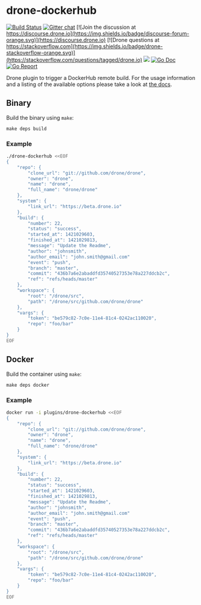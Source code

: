 # drone-dockerhub

[![Build Status](http://cloud.drone.io/api/badges/drone-plugins/drone-dockerhub/status.svg)](http://cloud.drone.io/drone-plugins/drone-dockerhub)
[![Gitter chat](https://badges.gitter.im/drone/drone.png)](https://gitter.im/drone/drone)
[![Join the discussion at https://discourse.drone.io](https://img.shields.io/badge/discourse-forum-orange.svg)](https://discourse.drone.io)
[![Drone questions at https://stackoverflow.com](https://img.shields.io/badge/drone-stackoverflow-orange.svg)](https://stackoverflow.com/questions/tagged/drone.io)
[![](https://images.microbadger.com/badges/image/plugins/dockerhub.svg)](https://microbadger.com/images/plugins/dockerhub "Get your own image badge on microbadger.com")
[![Go Doc](https://godoc.org/github.com/drone-plugins/drone-dockerhub?status.svg)](http://godoc.org/github.com/drone-plugins/drone-dockerhub)
[![Go Report](https://goreportcard.com/badge/github.com/drone-plugins/drone-dockerhub)](https://goreportcard.com/report/github.com/drone-plugins/drone-dockerhub)

Drone plugin to trigger a DockerHub remote build. For the usage information and a listing of the available options please take a look at [the docs](DOCS.md).

## Binary

Build the binary using `make`:

```
make deps build
```

### Example

```sh
./drone-dockerhub <<EOF
{
    "repo": {
        "clone_url": "git://github.com/drone/drone",
        "owner": "drone",
        "name": "drone",
        "full_name": "drone/drone"
    },
    "system": {
        "link_url": "https://beta.drone.io"
    },
    "build": {
        "number": 22,
        "status": "success",
        "started_at": 1421029603,
        "finished_at": 1421029813,
        "message": "Update the Readme",
        "author": "johnsmith",
        "author_email": "john.smith@gmail.com"
        "event": "push",
        "branch": "master",
        "commit": "436b7a6e2abaddfd35740527353e78a227ddcb2c",
        "ref": "refs/heads/master"
    },
    "workspace": {
        "root": "/drone/src",
        "path": "/drone/src/github.com/drone/drone"
    },
    "vargs": {
        "token": "be579c82-7c0e-11e4-81c4-0242ac110020",
        "repo": "foo/bar"
    }
}
EOF
```

## Docker

Build the container using `make`:

```
make deps docker
```

### Example

```sh
docker run -i plugins/drone-dockerhub <<EOF
{
    "repo": {
        "clone_url": "git://github.com/drone/drone",
        "owner": "drone",
        "name": "drone",
        "full_name": "drone/drone"
    },
    "system": {
        "link_url": "https://beta.drone.io"
    },
    "build": {
        "number": 22,
        "status": "success",
        "started_at": 1421029603,
        "finished_at": 1421029813,
        "message": "Update the Readme",
        "author": "johnsmith",
        "author_email": "john.smith@gmail.com"
        "event": "push",
        "branch": "master",
        "commit": "436b7a6e2abaddfd35740527353e78a227ddcb2c",
        "ref": "refs/heads/master"
    },
    "workspace": {
        "root": "/drone/src",
        "path": "/drone/src/github.com/drone/drone"
    },
    "vargs": {
        "token": "be579c82-7c0e-11e4-81c4-0242ac110020",
        "repo": "foo/bar"
    }
}
EOF
```

